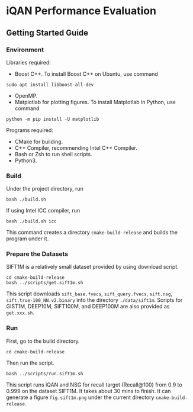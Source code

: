 # iQAN Performance Evaluation

## Getting Started Guide

### Environment

Libraries required:

* Boost C++. To install Boost C++ on Ubuntu, use command
```shell
sudo apt install libboost-all-dev
```
* OpenMP.
* Matplotlab for plotting figures. To install Matplotlab in Python, use command
```shell
python -m pip install -U matplotlib
```

Programs required:

* CMake for building.
* C++ Compiler, recommending Intel C++ Compiler.
* Bash or Zsh to run shell scripts.
* Python3.


### Build

Under the project directory, run
```shell
bash ./build.sh
```

If using Intel ICC compiler, run
```shell
bash ./build.sh icc
```

This command creates a directory `cmake-build-release` and builds the program under it.

### Prepare the Datasets

SIFT1M is a relatively small dataset provided by using download script.
```shell
cd cmake-build-release
bash ../scripts/get.sift1m.sh
```

This script downloads `sift_base.fvecs`, `sift_query.fvecs`, `sift.nsg`, `sift.true-100_NN.v2.binary` into the directory `./data/sift1m`. Scripts for GIST1M, DEEP10M, SIFT100M, and DEEP100M are also provided as `get.xxx.sh`. 

### Run

First, go to the build directory.
```shell
cd cmake-build-release
```

Then run the script.
```shell
bash ../scripts/run.sift1m.sh
```

This script runs iQAN and NSG for recall target (Recall@100) from 0.9 to 0.999 on the dataset SIFT1M. It takes about 30 mins to finish. It can generate a figure `fig.sift1m.png` under the current directory `cmake-build-release`.

[//]: # (## Step by Step Instructions)